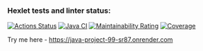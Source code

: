 ### Hexlet tests and linter status:
[![Actions Status](https://github.com/danikirillov/java-project-99/actions/workflows/hexlet-check.yml/badge.svg)](https://github.com/danikirillov/java-project-99/actions)
[![Java CI](https://github.com/danikirillov/java-project-99/actions/workflows/build-test.yml/badge.svg)](https://github.com/danikirillov/java-project-99/actions/workflows/build-test.yml)
[![Maintainability Rating](https://sonarcloud.io/api/project_badges/measure?project=danikirillov_java-project-99&metric=sqale_rating)](https://sonarcloud.io/summary/new_code?id=danikirillov_java-project-99)
[![Coverage](https://sonarcloud.io/api/project_badges/measure?project=danikirillov_java-project-99&metric=coverage)](https://sonarcloud.io/summary/new_code?id=danikirillov_java-project-99)

Try me here - https://java-project-99-sr87.onrender.com
